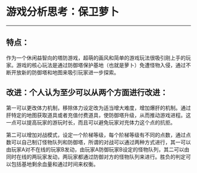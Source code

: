 # 游戏分析思考：保卫萝卜 #
------
## 特点： ##

作为一个休闲益智向的塔防游戏，超萌的画风和简单的游戏玩法很吸引刚上手的玩家。游戏的核心玩法是通过防御塔保护基地（也就是萝卜）免遭怪物入侵，通过不断开放新的防御塔和地图来吸引玩家进一步探索。
     
## 改进：个人认为至少可以从两个方面进行改进：    ##

第一可以更改体力机制，移除体力设定改为适当增大难度，增加爆肝的机制。通过肝特定的地图获取道具或者充值付费道具，使防御塔升级，从而推动游戏进程。这一点可以提高玩家的游玩时长，而且可以避免玩家对充体力这个点的抗拒。

第二可以增加对战模式，设定一个阶梯等级，每个阶梯等级有不同的点数，通过点数可以自己制订怪物队列和防御塔，所谓的对战可以通过两种方式进行，其一可以由玩家A对不在线的玩家B发动，由玩家A防御玩家B设定的怪物队列，其二可以由同时在线的两玩家发动，两玩家都通过防御对方的怪物队列来进行。胜负的判定可以包括基地剩余血量和通过时间来权衡。
